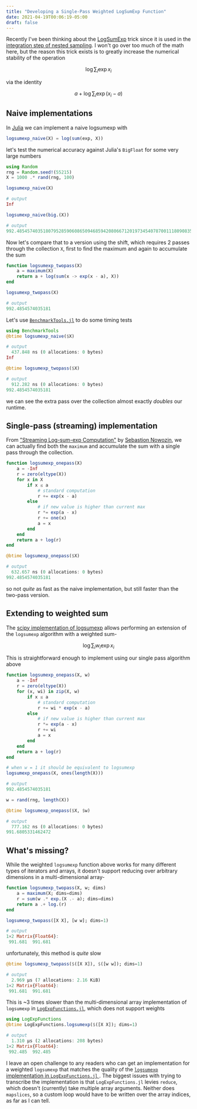 ```yaml
---
title: "Developing a Single-Pass Weighted LogSumExp Function"
date: 2021-04-19T00:06:19-05:00
draft: false
---
```


Recently I've been thinking about the [LogSumExp](https://en.wikipedia.org/wiki/LogSumExp) trick since it is used in the [integration step of nested sampling](https://github.com/joshspeagle/dynesty/blob/9fc19cfeec17ce3d87ba16c962e6ca59cd21d548/py/dynesty/sampler.py#L431-L433). I won't go over too much of the math here, but the reason this trick exists is to greatly increase the numerical stability of the operation 

$$
\log \sum_i \exp x_i
$$

via the identity

$$
a + \log \sum_i \exp\left(x_i - a\right)
$$

## Naive implementations

In [Julia](https://julialang.org) we can implement a naive logsumexp with

```julia
logsumexp_naive(X) = log(sum(exp, X))
```

let's test the numerical accuracy against Julia's `BigFloat` for some very large numbers
```julia
using Random
rng = Random.seed!(55215)
X = 1000 .* rand(rng, 100)

logsumexp_naive(X)

# output
Inf
```
```julia
logsumexp_naive(big.(X))

# output
992.4854574035180795285906086509468594208066712019734540787001118090835360846258
```
Now let's compare that to a version using the shift, which requires 2 passes through the collection `X`, first to find the maximum and again to accumulate the sum
```julia
function logsumexp_twopass(X)
    a = maximum(X)
    return a + log(sum(x -> exp(x - a), X))
end

logsumexp_twopass(X)

# output
992.4854574035181
```

Let's use [`BenchmarkTools.jl`](https://github.com/JuliaCI/BenchmarkTools.jl) to do some timing tests

```julia
using BenchmarkTools
@btime logsumexp_naive($X)

# output
  437.848 ns (0 allocations: 0 bytes)
Inf
```
```julia
@btime logsumexp_twopass($X)

# output
  912.282 ns (0 allocations: 0 bytes)
992.4854574035181
```

we can see the extra pass over the collection almost exactly *doubles* our runtime.

## Single-pass (streaming) implementation

From ["Streaming Log-sum-exp Computation"](http://www.nowozin.net/sebastian/blog/streaming-log-sum-exp-computation.html) by [Sebastion Nowozin](http://www.nowozin.net/sebastian/), we can actually find both the `maximum` and accumulate the sum with a single pass through the collection.

```julia
function logsumexp_onepass(X)
    a = -Inf
    r = zero(eltype(X))
    for x in X
        if x ≤ a
            # standard computation
            r += exp(x - a)
        else
            # if new value is higher than current max
            r *= exp(a - x)
            r += one(x)
            a = x
        end
    end
    return a + log(r)
end
```
```julia
@btime logsumexp_onepass($X)

# output
  632.657 ns (0 allocations: 0 bytes)
992.4854574035181
```

so not *quite* as fast as the naive implementation, but still faster than the two-pass version.

## Extending to weighted sum

The [scipy implementation of logsumexp](https://docs.scipy.org/doc/scipy/reference/generated/scipy.special.logsumexp.html) allows performing an extension of the `logsumexp` algorithm with a weighted sum-

$$
\log \sum_i{ w_i \exp x_i}
$$

This is straightforward enough to implement using our single pass algorithm above

```julia
function logsumexp_onepass(X, w)
    a = -Inf
    r = zero(eltype(X))
    for (x, wi) in zip(X, w)
        if x ≤ a
            # standard computation
            r += wi * exp(x - a)
        else
            # if new value is higher than current max
            r *= exp(a - x)
            r += wi
            a = x
        end
    end
    return a + log(r)
end

# when w = 1 it should be equivalent to logsumexp
logsumexp_onepass(X, ones(length(X)))

# output
992.4854574035181
```
```julia
w = rand(rng, length(X))
```
```julia
@btime logsumexp_onepass($X, $w)

# output
  777.162 ns (0 allocations: 0 bytes)
991.6805331462472
```

## What's missing?

While the weighted `logsumexp` function above works for many different types of iterators and arrays, it doesn't support reducing over arbitrary dimensions in a multi-dimensional array-

```julia
function logsumexp_twopass(X, w; dims)
    a = maximum(X; dims=dims)
    r = sum(w .* exp.(X .- a); dims=dims)
    return a .+ log.(r)
end

logsumexp_twopass([X X], [w w]; dims=1)

# output
1×2 Matrix{Float64}:
 991.681  991.681
```

unfortunately, this method is *quite* slow
```julia
@btime logsumexp_twopass($([X X]), $([w w]); dims=1)

# output
  2.969 μs (7 allocations: 2.16 KiB)
1×2 Matrix{Float64}:
 991.681  991.681
```

This is ~3 times slower than the multi-dimensional array implementation of `logsumexp` in [`LogExpFunctions.jl`](https://github.com/juliastats/LogExpFunctions.jl), which does not support weights
```julia
using LogExpFunctions
@btime LogExpFunctions.logsumexp($([X X]); dims=1)

# output
  1.310 μs (2 allocations: 208 bytes)
1×2 Matrix{Float64}:
 992.485  992.485
```

I leave an open challenge to any readers who can get an implementation for a weighted `logsumexp` that matches the quality of the [`logsumexp` implementation in `LogExpFunctions.jl` ](https://github.com/JuliaStats/LogExpFunctions.jl/blob/master/src/logsumexp.jl). The biggest issues with trying to transcribe the implementation is that `LogExpFunctions.jl` levies `reduce`, which doesn't (currently) take multiple array arguments. Neither does `mapslices`, so a custom loop would have to be written over the array indices, as far as I can tell.
